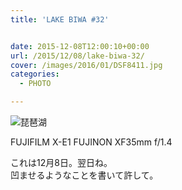 ```yaml
---
title: 'LAKE BIWA #32'


date: 2015-12-08T12:00:10+00:00
url: /2015/12/08/lake-biwa-32/
cover: /images/2016/01/DSF8411.jpg
categories:
  - PHOTO

---
```

![琵琶湖](/images/2016/01/DSF8405.jpg "琵琶湖")

FUJIFILM X-E1 FUJINON XF35mm f/1.4

これは12月8日。翌日ね。  
凹ませるようなことを書いて許して。
